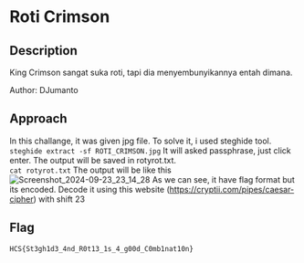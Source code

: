 # Roti Crimson
## Description
King Crimson sangat suka roti, tapi dia menyembunyikannya entah dimana.

Author: DJumanto
## Approach
In this challange, it was given jpg file. To solve it, i used steghide tool. <br>
`steghide extract -sf ROTI_CRIMSON.jpg`
It will asked passphrase, just click enter. The output will be saved in rotyrot.txt. <br>
`cat rotyrot.txt`
The output will be like this
![Screenshot_2024-09-23_23_14_28](https://github.com/user-attachments/assets/a79d21ae-6698-4a55-b277-afa5d025cf43)
As we can see, it have flag format but its encoded. Decode it using this website (https://cryptii.com/pipes/caesar-cipher) with shift 23
## Flag
`HCS{St3gh1d3_4nd_R0t13_1s_4_g00d_C0mb1nat10n}`
